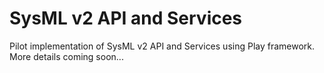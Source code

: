 # SysML v2 API and Services
Pilot implementation of SysML v2 API and Services using Play framework. More details coming soon...
